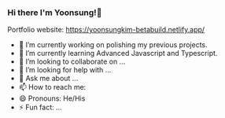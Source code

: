 ### Hi there I'm Yoonsung!👋

Portfolio website: https://yoonsungkim-betabuild.netlify.app/

- 🔭 I’m currently working on polishing my previous projects.
- 🌱 I’m currently learning Advanced Javascript and Typescript.
- 👯 I’m looking to collaborate on ...
- 🤔 I’m looking for help with ...
- 💬 Ask me about ...
- 📫 How to reach me: 
- 😄 Pronouns: He/His
- ⚡ Fun fact: ...
